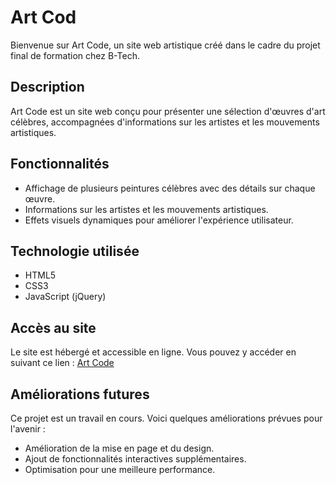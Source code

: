 # Art Cod

Bienvenue sur Art Code, un site web artistique créé dans le cadre du projet final de formation chez B-Tech.

## Description

Art Code est un site web conçu pour présenter une sélection d'œuvres d'art célèbres, accompagnées d'informations sur les artistes et les mouvements artistiques.

## Fonctionnalités

- Affichage de plusieurs peintures célèbres avec des détails sur chaque œuvre.
- Informations sur les artistes et les mouvements artistiques.
- Effets visuels dynamiques pour améliorer l'expérience utilisateur.

## Technologie utilisée

- HTML5
- CSS3
- JavaScript (jQuery)

## Accès au site

Le site est hébergé et accessible en ligne. Vous pouvez y accéder en suivant ce lien : [Art Code](https://ekketsu.github.io/art-code.github.io/)

## Améliorations futures

Ce projet est un travail en cours. Voici quelques améliorations prévues pour l'avenir :

- Amélioration de la mise en page et du design.
- Ajout de fonctionnalités interactives supplémentaires.
- Optimisation pour une meilleure performance.
